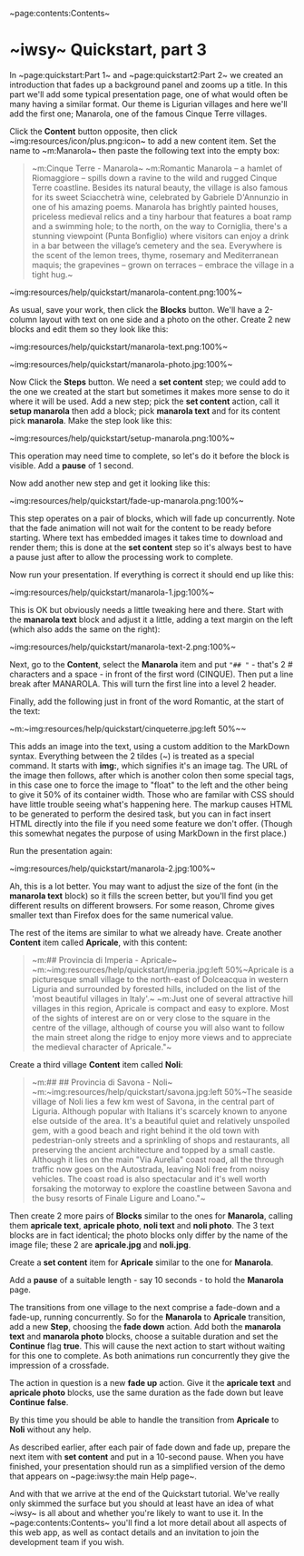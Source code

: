 ~page:contents:Contents~

# ~iwsy~ Quickstart, part 3

In ~page:quickstart:Part 1~ and ~page:quickstart2:Part 2~ we created an introduction that fades up a background panel and zooms up a title. In this part we'll add some typical presentation page, one of what would often be many having a similar format. Our theme is Ligurian villages and here we'll add the first one; Manarola, one of the famous Cinque Terre villages.

Click the **Content** button opposite, then click ~img:resources/icon/plus.png:icon~ to add a new content item. Set the name to ~m:Manarola~ then paste the following text into the empty box:

> ~m:Cinque Terre - Manarola~
> ~m:Romantic Manarola – a hamlet of Riomaggiore – spills down a ravine to the wild and rugged Cinque Terre coastline. Besides its natural beauty, the village is also famous for its sweet Sciacchetrà wine, celebrated by Gabriele D'Annunzio in one of his amazing poems. Manarola has brightly painted houses, priceless medieval relics and a tiny harbour that features a boat ramp and a swimming hole; to the north, on the way to Corniglia, there's a stunning viewpoint (Punta Bonfiglio) where visitors can enjoy a drink in a bar between the village’s cemetery and the sea. Everywhere is the scent of the lemon trees, thyme, rosemary and Mediterranean maquis; the grapevines – grown on terraces – embrace the village in a tight hug.~

~img:resources/help/quickstart/manarola-content.png:100%~

As usual, save your work, then click the **Blocks** button. We'll have a 2-column layout with text on one side and a photo on the other. Create 2 new blocks and edit them so they look like this:

~img:resources/help/quickstart/manarola-text.png:100%~

~img:resources/help/quickstart/manarola-photo.jpg:100%~

Now Click the **Steps** button. We need a **set content** step; we could add to the one we created at the start but sometimes it makes more sense to do it where it will be used. Add a new step; pick the **set content** action, call it **setup manarola** then add a block; pick **manarola text** and for its content pick **manarola**. Make the step look like this:

~img:resources/help/quickstart/setup-manarola.png:100%~

This operation may need time to complete, so let's do it before the block is visible. Add a **pause** of 1 second.

Now add another new step and get it looking like this:

~img:resources/help/quickstart/fade-up-manarola.png:100%~

This step operates on a pair of blocks, which will fade up concurrently. Note that the fade animation will not wait for the content to be ready before starting. Where text has embedded images it takes time to download and render them; this is done at the **set content** step so it's always best to have a pause just after to allow the processing work to complete.

Now run your presentation. If everything is correct it should end up like this:

~img:resources/help/quickstart/manarola-1.jpg:100%~

This is OK but obviously needs a little tweaking here and there. Start with the **manarola text** block and adjust it a little, adding a text margin on the left (which also adds the same on the right):

~img:resources/help/quickstart/manarola-text-2.png:100%~

Next, go to the **Content**, select the **Manarola** item and put `"## "` - that's 2 # characters and a space - in front of the first word (CINQUE). Then put a line break after MANAROLA. This will turn the first line into a level 2 header.

Finally, add the following just in front of the word Romantic, at the start of the text:

~m:&#126;img:resources/help/quickstart/cinqueterre.jpg:left 50%&#126;~

This adds an image into the text, using a custom addition to the MarkDown syntax. Everything between the 2 tildes (&#126;) is treated as a special command. It starts with **img:**, which signifies it's an image tag. The URL of the image then follows, after which is another colon then some special tags, in this case one to force the image to "float" to the left and the other being to give it 50% of its container width. Those who are familar with CSS should have little trouble seeing what's happening here. The markup causes HTML to be generated to perform the desired task, but you can in fact insert HTML directly into the file if you need some feature we don't offer. (Though this somewhat negates the purpose of using MarkDown in the first place.)

Run the presentation again:

~img:resources/help/quickstart/manarola-2.jpg:100%~

Ah, this is a lot better. You may want to adjust the size of the font (in the **manarola text** block) so it fills the screen better, but you'll find you get different results on different browsers. For some reason, Chrome gives smaller text than Firefox does for the same numerical value.

The rest of the items are similar to what we already have. Create another **Content** item called **Apricale**, with this content:

> ~m:## Provincia di Imperia - Apricale~
> ~m:&#126;img:resources/help/quickstart/imperia.jpg:left 50%&#126;Apricale is a picturesque small village to the north-east of Dolceacqua in western Liguria and surrounded by forested hills, included on the list of the 'most beautiful villages in Italy'.~
> ~m:Just one of several attractive hill villages in this region, Apricale is compact and easy to explore. Most of the sights of interest are on or very close to the square in the centre of the village, although of course you will also want to follow the main street along the ridge to enjoy more views and to appreciate the medieval character of Apricale."~

Create a third village **Content** item called **Noli**:

> ~m:## ## Provincia di Savona - Noli~
> ~m:&#126;img:resources/help/quickstart/savona.jpg:left 50%&#126;The seaside village of Noli lies a few km west of Savona, in the central part of Liguria. Although popular with Italians it's scarcely known to anyone else outside of the area. It's a beautiful quiet and relatively unspoiled gem, with a good beach and right behind it the old town with pedestrian-only streets and a sprinkling of shops and restaurants, all preserving the ancient architecture and topped by a small castle. Although it lies on the main &quot;Via Aurelia&quot; coast road, all the through traffic now goes on the Autostrada, leaving Noli free from noisy vehicles. The coast road is also spectacular and it's well worth forsaking the motorway to explore the coastline between Savona and the busy resorts of Finale Ligure and Loano."~

Then create 2 more pairs of **Blocks** similar to the ones for **Manarola**, calling them **apricale text**, **apricale photo**, **noli text** and **noli photo**. The 3 text blocks are in fact identical; the photo blocks only differ by the name of the image file; these 2 are **apricale.jpg** and **noli.jpg**.

Create a **set content** item for **Apricale** similar to the one for **Manarola**.

Add a **pause** of a suitable length - say 10 seconds - to hold the **Manarola** page.

The transitions from one village to the next comprise a fade-down and a fade-up, running concurrently. So for the **Manarola** to **Apricale** transition, add a new **Step**, choosing the **fade down** action. Add both the **manarola text** and **manarola photo** blocks, choose a suitable duration and set the **Continue** flag **true**. This will cause the next action to start without waiting for this one to complete. As both animations run concurrently they give the impression of a crossfade.

The action in question is a new **fade up** action. Give it the **apricale text** and **apricale photo** blocks, use the same duration as the fade down but leave **Continue** **false**.

By this time you should be able to handle the transition from **Apricale** to **Noli** without any help.

As described earlier, after each pair of fade down and fade up, prepare the next item with **set content** and put in a 10-second pause. When you have finished, your presentation should run as a simplified version of the demo that appears on ~page:iwsy:the main Help page~.

And with that we arrive at the end of the Quickstart tutorial. We've really only skimmed the surface but you should at least have an idea of what ~iwsy~ is all about and whether you're likely to want to use it. In the ~page:contents:Contents~ you'll find a lot more detail about all aspects of this web app, as well as contact details and an invitation to join the development team if you wish.
